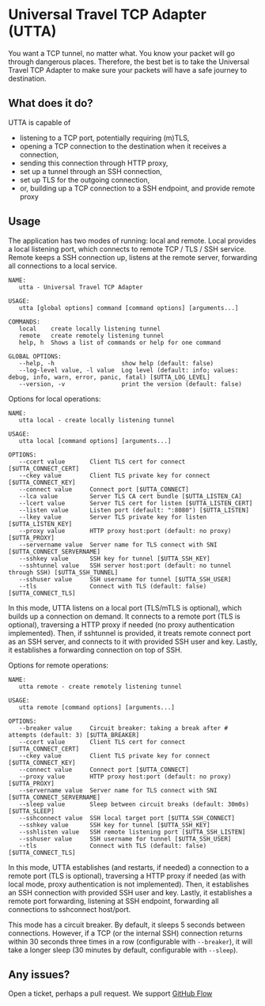 # Universal Travel TCP Adapter (UTTA)

You want a TCP tunnel, no matter what. You know your packet will go through dangerous places. Therefore, the best bet is to take the Universal Travel TCP Adapter to make sure your packets will have a safe journey to destination.

## What does it do?

UTTA is capable of

* listening to a TCP port, potentially requiring (m)TLS,
* opening a TCP connection to the destination when it receives a connection,
* sending this connection through HTTP proxy,
* set up a tunnel through an SSH connection,
* set up TLS for the outgoing connection,
* or, building up a TCP connection to a SSH endpoint, and provide remote proxy

## Usage

The application has two modes of running: local and remote. Local provides a
local listening port, which connects to remote TCP / TLS / SSH service.
Remote keeps a SSH connection up, listens at the remote server, forwarding all
connections to a local service.

```text
NAME:
   utta - Universal Travel TCP Adapter

USAGE:
   utta [global options] command [command options] [arguments...]

COMMANDS:
   local    create locally listening tunnel
   remote   create remotely listening tunnel
   help, h  Shows a list of commands or help for one command

GLOBAL OPTIONS:
   --help, -h                   show help (default: false)
   --log-level value, -l value  Log level (default: info; values: debug, info, warn, error, panic, fatal) [$UTTA_LOG_LEVEL]
   --version, -v                print the version (default: false)
```

Options for local operations:

```text
NAME:
   utta local - create locally listening tunnel

USAGE:
   utta local [command options] [arguments...]

OPTIONS:
   --ccert value       Client TLS cert for connect [$UTTA_CONNECT_CERT]
   --ckey value        Client TLS private key for connect [$UTTA_CONNECT_KEY]
   --connect value     Connect port [$UTTA_CONNECT]
   --lca value         Server TLS CA cert bundle [$UTTA_LISTEN_CA]
   --lcert value       Server TLS cert for listen [$UTTA_LISTEN_CERT]
   --listen value      Listen port (default: ":8080") [$UTTA_LISTEN]
   --lkey value        Server TLS private key for listen [$UTTA_LISTEN_KEY]
   --proxy value       HTTP proxy host:port (default: no proxy) [$UTTA_PROXY]
   --servername value  Server name for TLS connect with SNI [$UTTA_CONNECT_SERVERNAME]
   --sshkey value      SSH key for tunnel [$UTTA_SSH_KEY]
   --sshtunnel value   SSH server host:port (default: no tunnel through SSH) [$UTTA_SSH_TUNNEL]
   --sshuser value     SSH username for tunnel [$UTTA_SSH_USER]
   --tls               Connect with TLS (default: false) [$UTTA_CONNECT_TLS]
```

In this mode, UTTA listens on a local port (TLS/mTLS is optional), which builds up a connection on demand. It connects to a remote port (TLS is optional), traversing a HTTP proxy if needed (no proxy authentication implemented). Then, if sshtunnel is provided, it treats remote connect port as an SSH server, and connects to it with provided SSH user and key. Lastly, it establishes a forwarding connection on top of SSH.

Options for remote operations:

```text
NAME:
   utta remote - create remotely listening tunnel

USAGE:
   utta remote [command options] [arguments...]

OPTIONS:
   --breaker value     Circuit breaker: taking a break after # attempts (default: 3) [$UTTA_BREAKER]
   --ccert value       Client TLS cert for connect [$UTTA_CONNECT_CERT]
   --ckey value        Client TLS private key for connect [$UTTA_CONNECT_KEY]
   --connect value     Connect port [$UTTA_CONNECT]
   --proxy value       HTTP proxy host:port (default: no proxy) [$UTTA_PROXY]
   --servername value  Server name for TLS connect with SNI [$UTTA_CONNECT_SERVERNAME]
   --sleep value       Sleep between circuit breaks (default: 30m0s) [$UTTA_SLEEP]
   --sshconnect value  SSH local target port [$UTTA_SSH_CONNECT]
   --sshkey value      SSH key for tunnel [$UTTA_SSH_KEY]
   --sshlisten value   SSH remote listening port [$UTTA_SSH_LISTEN]
   --sshuser value     SSH username for tunnel [$UTTA_SSH_USER]
   --tls               Connect with TLS (default: false) [$UTTA_CONNECT_TLS]
```

In this mode, UTTA establishes (and restarts, if needed) a connection to a remote port (TLS is optional), traversing a HTTP proxy if needed (as with local mode, proxy authentication is not implemented). Then, it establishes an SSH connection with provided SSH user and key. Lastly, it establishes a remote port forwarding, listening at SSH endpoint, forwarding all connections to sshconnect host/port.

This mode has a circuit breaker. By default, it sleeps 5 seconds between connections. However, if a TCP (or the internal SSH) connection returns within 30 seconds three times in a row (configurable with `--breaker`), it will take a longer sleep (30 minutes by default, configurable with `--sleep`).

## Any issues?

Open a ticket, perhaps a pull request. We support [GitHub Flow](https://guides.github.com/introduction/flow/)
